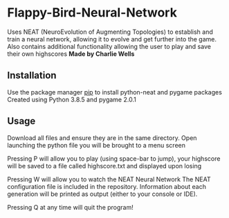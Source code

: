 # Flappy-Bird-Neural-Network
Uses NEAT (NeuroEvolution of Augmenting Topologies) to establish and train a neural network, allowing it to evolve and get further into the game. 
Also contains additional functionality allowing the user to play and save their own highscores
**Made by Charlie Wells**


## Installation
Use the package manager [pip](https://pip.pypa.io/en/stable/) to install python-neat and pygame packages
Created using Python 3.8.5 and pygame 2.0.1

## Usage
Download all files and ensure they are in the same directory.
Open launching the python file you will be brought to a menu screen

Pressing P will allow you to play (using space-bar to jump),
your highscore will be saved to a file called highscore.txt and displayed upon losing

Pressing W will allow you to watch the NEAT Neural Network
The NEAT configuration file is included in the repository.
Information about each generation will be printed as output (either to your console or IDE).

Pressing Q at any time will quit the program!
